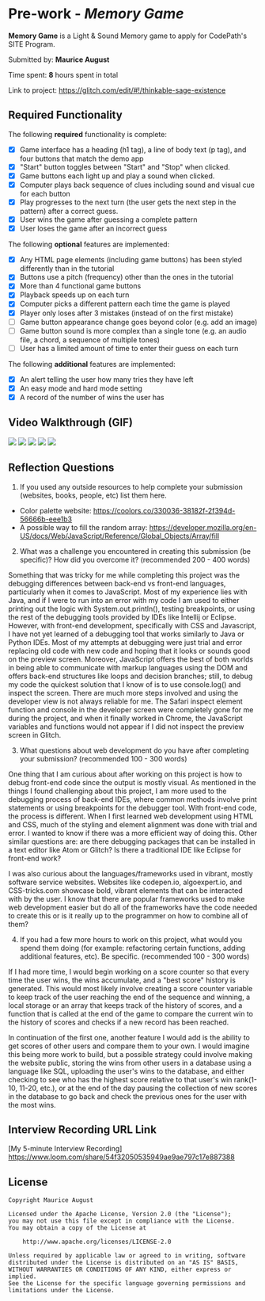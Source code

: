 # Pre-work - *Memory Game*

**Memory Game** is a Light & Sound Memory game to apply for CodePath's SITE Program. 

Submitted by: **Maurice August**

Time spent: **8** hours spent in total

Link to project: https://glitch.com/edit/#!/thinkable-sage-existence

## Required Functionality

The following **required** functionality is complete:

* [X] Game interface has a heading (h1 tag), a line of body text (p tag), and four buttons that match the demo app
* [X] "Start" button toggles between "Start" and "Stop" when clicked. 
* [X] Game buttons each light up and play a sound when clicked. 
* [X] Computer plays back sequence of clues including sound and visual cue for each button
* [X] Play progresses to the next turn (the user gets the next step in the pattern) after a correct guess. 
* [X] User wins the game after guessing a complete pattern
* [X] User loses the game after an incorrect guess

The following **optional** features are implemented:

* [X] Any HTML page elements (including game buttons) has been styled differently than in the tutorial
* [X] Buttons use a pitch (frequency) other than the ones in the tutorial
* [X] More than 4 functional game buttons
* [X] Playback speeds up on each turn
* [X] Computer picks a different pattern each time the game is played
* [X] Player only loses after 3 mistakes (instead of on the first mistake)
* [ ] Game button appearance change goes beyond color (e.g. add an image)
* [ ] Game button sound is more complex than a single tone (e.g. an audio file, a chord, a sequence of multiple tones)
* [ ] User has a limited amount of time to enter their guess on each turn

The following **additional** features are implemented:

- [X] An alert telling the user how many tries they have left
- [X] An easy mode and hard mode setting
- [X] A record of the number of wins the user has

## Video Walkthrough (GIF)

![](https://user-images.githubusercontent.com/85422454/159787660-f531e9a2-f855-4bb6-bb63-737ca232af7d.gif)
![](https://user-images.githubusercontent.com/85422454/159141421-3cd59169-c024-44ba-aa8d-dcf6bdad2b32.gif)
![](https://user-images.githubusercontent.com/85422454/159141439-033b48e4-8ccf-4261-a34f-2d0464134682.gif)
![](https://user-images.githubusercontent.com/85422454/159141444-5eafad38-c24a-4b6f-ae0f-6fdd4a6d6147.gif)
![](https://user-images.githubusercontent.com/85422454/159141449-1dfd0ba0-6c73-458d-a8e3-be05430c8212.gif)

## Reflection Questions
1. If you used any outside resources to help complete your submission (websites, books, people, etc) list them here. 
- Color palette website: https://coolors.co/330036-38182f-2f394d-56666b-eee1b3
- A possible way to fill the random array: https://developer.mozilla.org/en-US/docs/Web/JavaScript/Reference/Global_Objects/Array/fill

2. What was a challenge you encountered in creating this submission (be specific)? How did you overcome it? (recommended 200 - 400 words)
  
  Something that was tricky for me while completing this project was the debugging differences between back-end vs front-end languages, particularly when it comes to JavaScript. Most of my experience lies with Java, and if I were to run into an error with my code I am used to either printing out the logic with System.out.println(), testing breakpoints, or using the rest of the debugging tools provided by IDEs like Intellij or Eclipse. However, with front-end development, specifically with CSS and Javascript, I have not yet learned of a debugging tool that works similarly to Java or Python IDEs. Most of my attempts at debugging were just trial and error replacing old code with new code and hoping that it looks or sounds good on the preview screen. Moreover, JavaScript offers the best of both worlds in being able to communicate with markup languages using the DOM and offers back-end structures like loops and decision branches; still, to debug my code the quickest solution that I know of is to use console.log() and inspect the screen. There are much more steps involved and using the developer view is not always reliable for me. The Safari inspect element function and console in the developer screen were completely gone for me during the project, and when it finally worked in Chrome, the JavaScript variables and functions would not appear if I did not inspect the preview screen in Glitch.

3. What questions about web development do you have after completing your submission? (recommended 100 - 300 words) 

One thing that I am curious about after working on this project is how to debug front-end code since the output is mostly visual. As mentioned in the things I found challenging about this project, I am more used to the debugging process of back-end IDEs, where common methods involve print statements or using breakpoints for the debugger tool. With front-end code, the process is different. When I first learned web development using HTML and CSS, much of the styling and element alignment was done with trial and error. I wanted to know if there was a more efficient way of doing this. Other similar questions are: are there debugging packages that can be installed in a text editor like Atom or Glitch? Is there a traditional IDE like Eclipse for front-end work?

I was also curious about the languages/frameworks used in vibrant, mostly software service websites. Websites like codepen.io, algoexpert.io, and CSS-tricks.com showcase bold, vibrant elements that can be interacted with by the user. I know that there are popular frameworks used to make web development easier but do all of the frameworks have the code needed to create this or is it really up to the programmer on how to combine all of them? 

4. If you had a few more hours to work on this project, what would you spend them doing (for example: refactoring certain functions, adding additional features, etc). Be specific. (recommended 100 - 300 words) 

If I had more time, I would begin working on a score counter so that every time the user wins, the wins accumulate, and a "best score" history is generated. This would most likely involve creating a score counter variable to keep track of the user reaching the end of the sequence and winning, a local storage or an array that keeps track of the history of scores, and a function that is called at the end of the game to compare the current win to the history of scores and checks if a new record has been reached. 

In continuation of the first one, another feature I would add is the ability to get scores of other users and compare them to your own. I would imagine this being more work to build, but a possible strategy could involve making the website public, storing the wins from other users in a database using a language like SQL, uploading the user's wins to the database, and either checking to see who has the highest score relative to that user's win rank(1-10, 11-20, etc.), or at the end of the day pausing the collection of new scores in the database to go back and check the previous ones for the user with the most wins. 

## Interview Recording URL Link

[My 5-minute Interview Recording] https://www.loom.com/share/54f32050535949ae9ae797c17e887388


## License

    Copyright Maurice August

    Licensed under the Apache License, Version 2.0 (the "License");
    you may not use this file except in compliance with the License.
    You may obtain a copy of the License at

        http://www.apache.org/licenses/LICENSE-2.0

    Unless required by applicable law or agreed to in writing, software
    distributed under the License is distributed on an "AS IS" BASIS,
    WITHOUT WARRANTIES OR CONDITIONS OF ANY KIND, either express or implied.
    See the License for the specific language governing permissions and
    limitations under the License.

